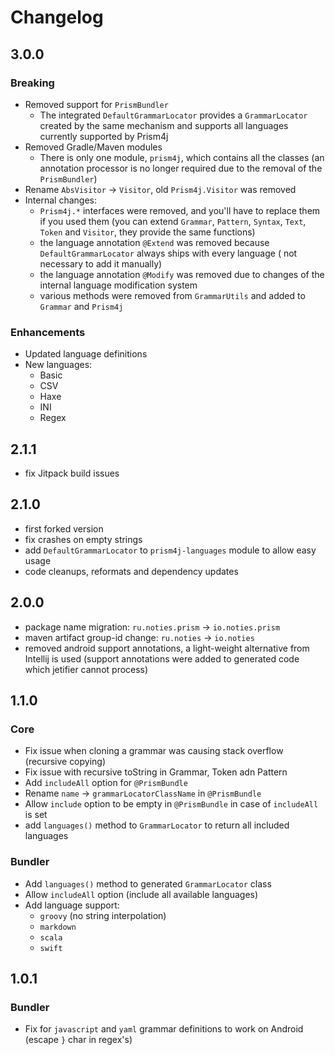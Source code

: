 # Changelog

## 3.0.0

### Breaking

* Removed support for `PrismBundler`
    * The integrated `DefaultGrammarLocator` provides a `GrammarLocator` created by the same mechanism and supports all
      languages currently supported by Prism4j
* Removed Gradle/Maven modules
    * There is only one module, `prism4j`, which contains all the classes (an annotation processor is no longer required
      due to the removal of the `PrismBundler`)
* Rename `AbsVisitor` -> `Visitor`, old `Prism4j.Visitor` was removed
* Internal changes:
    * `Prism4j.*` interfaces were removed, and you'll have to replace them if you used them
      (you can extend `Grammar`, `Pattern`, `Syntax`, `Text`, `Token` and `Visitor`, they provide the same functions)
    * the language annotation `@Extend` was removed because `DefaultGrammarLocator` always ships with every language (
      not necessary to add it manually)
    * the language annotation `@Modify` was removed due to changes of the internal language modification system
    * various methods were removed from `GrammarUtils` and added to `Grammar` and `Prism4j`

### Enhancements

* Updated language definitions
* New languages:
  * Basic
  * CSV
  * Haxe
  * INI
  * Regex

## 2.1.1

* fix Jitpack build issues

## 2.1.0

* first forked version
* fix crashes on empty strings
* add `DefaultGrammarLocator` to `prism4j-languages` module to allow easy usage
* code cleanups, reformats and dependency updates

## 2.0.0

* package name migration: `ru.noties.prism` -> `io.noties.prism`
* maven artifact group-id change: `ru.noties` -> `io.noties`
* removed android support annotations, a light-weight alternative from Intellij is used (support annotations were added
  to generated code which jetifier cannot process)

## 1.1.0

### Core

* Fix issue when cloning a grammar was causing stack overflow (recursive copying)
* Fix issue with recursive toString in Grammar, Token adn Pattern
* Add `includeAll` option for `@PrismBundle`
* Rename `name` -> `grammarLocatorClassName` in `@PrismBundle`
* Allow `include` option to be empty in `@PrismBundle` in case of `includeAll` is set
* add `languages()` method to `GrammarLocator` to return all included languages

### Bundler

* Add `languages()` method to generated `GrammarLocator` class
* Allow `includeAll` option (include all available languages)
* Add language support:
    * `groovy` (no string interpolation)
    * `markdown`
    * `scala`
    * `swift`

## 1.0.1

### Bundler

* Fix for `javascript` and `yaml` grammar definitions to work on Android (escape `}` char in regex's)